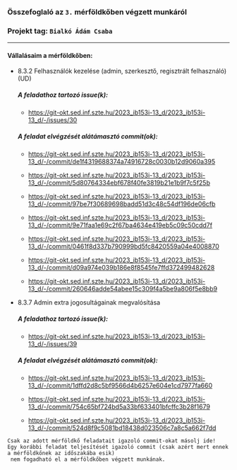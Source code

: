 ### Összefoglaló az `3.` mérföldkőben végzett munkáról

### Projekt tag: `Bialkó Ádám Csaba`

___

#### Vállalásaim a mérföldkőben: 

 - 8.3.2 Felhasználók kezelése (admin, szerkesztő, regisztrált felhasználó) (UD)

    ##### A feladathoz tartozó issue(k):

     - https://git-okt.sed.inf.szte.hu/2023_ib153i-13_d/2023_ib153i-13_d/-/issues/30

    ##### A feladat elvégzését alátámasztó commit(ok):

     - https://git-okt.sed.inf.szte.hu/2023_ib153i-13_d/2023_ib153i-13_d/-/commit/de1f4319688374a74916728c0030b12d9060a395
	 
	 - https://git-okt.sed.inf.szte.hu/2023_ib153i-13_d/2023_ib153i-13_d/-/commit/5d80764334ebf678f40fe3819b21e1b9f7c5f25b
	 
	 - https://git-okt.sed.inf.szte.hu/2023_ib153i-13_d/2023_ib153i-13_d/-/commit/97be7f30689698badd51d3c48c54df196de06cfb
	 
	 - https://git-okt.sed.inf.szte.hu/2023_ib153i-13_d/2023_ib153i-13_d/-/commit/9e71faa1e69c2f67ba4634e419eb5c09c50cdd7f
	 
	 - https://git-okt.sed.inf.szte.hu/2023_ib153i-13_d/2023_ib153i-13_d/-/commit/0461f8d337b790999bd5fc8420559a04e4008870
	 
	 - https://git-okt.sed.inf.szte.hu/2023_ib153i-13_d/2023_ib153i-13_d/-/commit/d09a974e039b186e8f8545fe7ffd372499482628
	 
	 - https://git-okt.sed.inf.szte.hu/2023_ib153i-13_d/2023_ib153i-13_d/-/commit/260646adde54abee15c309f4a5be9a806f5e8bb9

 - 8.3.7 Admin extra jogosultágainak megvalósítása

    ##### A feladathoz tartozó issue(k):

     - https://git-okt.sed.inf.szte.hu/2023_ib153i-13_d/2023_ib153i-13_d/-/issues/39

    ##### A feladat elvégzését alátámasztó commit(ok):

     - https://git-okt.sed.inf.szte.hu/2023_ib153i-13_d/2023_ib153i-13_d/-/commit/1dffd2d8c5bf9566d4b6257e604e1cd7977fa660
	 
	 - https://git-okt.sed.inf.szte.hu/2023_ib153i-13_d/2023_ib153i-13_d/-/commit/754c65bf724bd5a33bf633401bfcffc3b28f1679
	 
	 - https://git-okt.sed.inf.szte.hu/2023_ib153i-13_d/2023_ib153i-13_d/-/commit/524d8f9c5081bd18438d023506c7a8c5a662f7dd


```
Csak az adott mérföldkő feladatait igazoló commit-okat másolj ide!
Egy korábbi feladat teljesítését igazoló commit (csak azért mert ennek a mérföldkőnek az időszakába esik)
 nem fogadható el a mérföldkőben végzett munkának.
```
